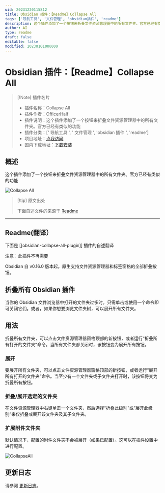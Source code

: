 ```yaml
---
uid: 20231220115812
title: Obsidian 插件：【Readme】Collapse All
tags: ['导航工具', '文件管理', 'obsidian插件', 'readme']
description: 这个插件添加了一个按钮来折叠文件资源管理器中的所有文件夹。官方已经有类似的功能
author: AI
type: readme
draft: false
editable: false
modified: 20230101000000
---
```


# Obsidian 插件：【Readme】Collapse All

> [!Note] 插件名片
> - 插件名称：Collapse All
> - 插件作者：OfficerHalf
> - 插件说明：这个插件添加了一个按钮来折叠文件资源管理器中的所有文件夹。官方已经有类似的功能
> - 插件分类：[' 导航工具 ', ' 文件管理 ', 'obsidian 插件 ', 'readme']
> - 项目地址：[点我访问](https://github.com/OfficerHalf/obsidian-collapse-all)
> - 国内下载地址：[下载安装](https://pkmer.cn/products/plugin/pluginMarket/?obsidian-collapse-all-plugin)

## 概述

这个插件添加了一个按钮来折叠文件资源管理器中的所有文件夹。官方已经有类似的功能

![Collapse All](https://cdn.pkmer.cn/covers/obsidian-collapse-all-plugin_new.gif)

> [!tip] 原文出处
>
>下面自述文件的来源于 [Readme](https://ghproxy.net/https://raw.githubusercontent.com/OfficerHalf/obsidian-collapse-all/main/README.md)

---

## Readme(翻译）

下面是 [[obsidian-collapse-all-plugin]] 插件的自述翻译

注意：此插件不再需要

Obsidian 自 v0.16.0 版本起，原生支持文件资源管理器和标签窗格的全部折叠按钮。

## 折叠所有 Obsidian 插件

当你的 Obsidian 文件浏览器中打开的文件夹过多时，只需单击或使用一个命令即可关闭它们。或者，如果你想要浏览文件夹树，可以展开所有文件夹。

## 用法

折叠所有文件夹，可以点击文件资源管理器窗格顶部的新按钮，或者运行“折叠所有打开的文件夹”命令。当所有文件夹都关闭时，该按钮变为展开所有按钮。

### 展开

要展开所有文件夹，可以点击文件资源管理器窗格顶部的新按钮，或者运行“展开所有打开的文件夹”命令。当至少有一个文件夹或子文件夹打开时，该按钮将变为折叠所有按钮。

### 折叠/展开选定的文件夹

在文件资源管理器中右键单击一个文件夹，然后选择“折叠此级别”或“展开此级别”来仅折叠或展开该文件夹及其子文件夹。

### 扩展附件文件夹

默认情况下，配置的附件文件夹不会被展开（如果已配置）。这可以在插件设置中进行配置。

![CollapseAll](https://cdn.pkmer.cn/covers/obsidian-collapse-all-plugin_2_0.gif)

## 更新日志

请参阅 [更新日志](CHANGELOG.md)。
